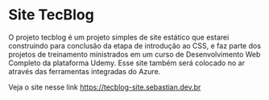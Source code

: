 # Site TecBlog

O projeto tecblog é um projeto simples de site estático que estarei construindo para conclusão da etapa de introdução ao CSS, e faz parte dos projetos de treinamento ministrados em um curso de Desenvolvimento Web Completo da plataforma Udemy. Esse site também será colocado no ar através das ferramentas integradas do Azure.

 Veja o site nesse link https://tecblog-site.sebastian.dev.br
